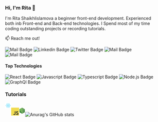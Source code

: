  ### Hi, I'm Rita 👋

I'm Rita Shaikhlislamova a beginner front-end development. Experienced both inb Front-end and Back-end technologies. I Spend most of my time coding outstanding projects or recording tutorials.

:mailbox: Reach me out!

![Mail Badge](https://img.shields.io/badge/youtube-%23FF0000?style=flat&logo=youtube&color=%23FF0000&link=https%3A%2F%2Fyoutube%40RitaShaykhlislamova)
![Linkedin Badge](https://img.shields.io/badge/linkedin-%230A66C2?style=flat&logo=linkedin&color=%230A66C2&link=https%3A%2F%2Flinkedin%40RitaShaykhlislamova)
![Twitter Badge](https://img.shields.io/badge/twitter-%231D9BF0?style=flat&logo=twitter&color=%231D9BF0&link=https%3A%2F%2Ftwitter%40RitaShaykhlislamova)
![Mail Badge](https://img.shields.io/badge/instagram-%23E4405F?style=flat&logo=instagram&color=%23E4405F&link=https%3A%2F%2Finstagram%40RitaShaykhlislamova)
![Mail Badge](https://img.shields.io/badge/gmail-%23EA4335?style=flat&logo=gmail&color=%23EA4335&link=https%3A%2F%2Fgmail.com%40RitaShaykhlislamova)

#### Top Technologies

![React Badge](https://img.shields.io/badge/react-%2361DAFB?style=flat&logo=react&color=react&link=https%3A%2F%2Freact%40RitaShaykhlislamova)
![Javascript Badge](https://img.shields.io/badge/javascript-%23F7DF1E?style=flat&logo=javascript&color=javascript&link=https%3A%2F%2FJavascript%40RitaShaykhlislamova)
![Typescript Badge](https://img.shields.io/badge/typescript-%233178C6?style=flat&logo=typescript&color=%233178C6&link=https%3A%2F%2FTypescript%40RitaShaykhlislamova)
![Node.js Badge](https://img.shields.io/badge/node.js-%23339933?style=flat&logo=node.js&color=%23339933&link=https%3A%2F%2FNode.js%40RitaShaykhlislamova)
![GraphQl Badge](https://img.shields.io/badge/GraphQl-%23E10098?style=flat&logo=GraphQl&color=%23E10098&link=https%3A%2F%2FGraphQl%40RitaShaykhlislamova)

### Tutorials

<img align="left" height="20" 
 src="https://raw.githubusercontent.com/github/explore/80688e429a7d4ef2fca1e82350fe8e3517d3494d/topics/react/react.png" />  
<img align="left" alt="JavaScript" width="26px" 
 src="https://raw.githubusercontent.com/github/explore/80688e429a7d4ef2fca1e82350fe8e3517d3494d/topics/javascript/javascript.png" />
<img align="left" height="20" 
 src="https://raw.githubusercontent.com/github/explore/80688e429a7d4ef2fca1e82350fe8e3517d3494d/topics/nodejs/nodejs.png">




![Anurag's GitHub stats](https://github-readme-stats.vercel.app/api?username=anuraghazra&show_icons=true&theme=transparent)







